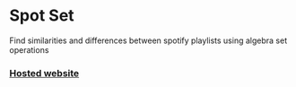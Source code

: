 # Spot Set
Find similarities and differences between spotify playlists using algebra set operations

### [Hosted website](spot.marconzet.pl)

